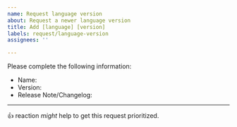 ```yaml
---
name: Request language version
about: Request a newer language version
title: Add [language] [version]
labels: request/language-version
assignees: ''

---
```


Please complete the following information:

- Name:
- Version:
- Release Note/Changelog:

---

:+1: reaction _might_ help to get this request prioritized.
